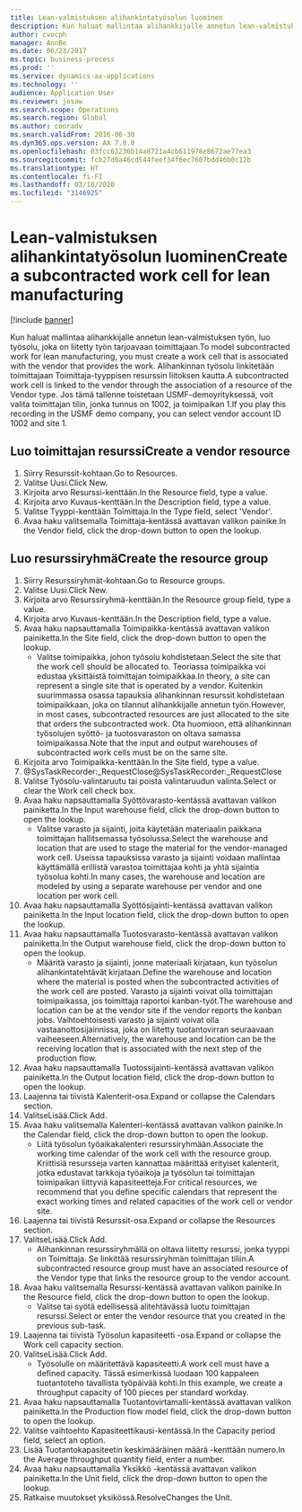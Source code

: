 ```yaml
---
title: Lean-valmistuksen alihankintatyösolun luominen
description: Kun haluat mallintaa alihankkijalle annetun lean-valmistuksen työn, luo työsolu, joka on liitetty työn tarjoavaan toimittajaan.
author: cvocph
manager: AnnBe
ms.date: 06/23/2017
ms.topic: business-process
ms.prod: ''
ms.service: dynamics-ax-applications
ms.technology: ''
audience: Application User
ms.reviewer: josaw
ms.search.scope: Operations
ms.search.region: Global
ms.author: conradv
ms.search.validFrom: 2016-06-30
ms.dyn365.ops.version: AX 7.0.0
ms.openlocfilehash: 03fcc62236b14a8721a4cb611978e8672ae77ea3
ms.sourcegitcommit: fcb27d6a46cd544feef34f6ec7607bdd46b0c12b
ms.translationtype: HT
ms.contentlocale: fi-FI
ms.lasthandoff: 03/18/2020
ms.locfileid: "3146925"
---
```

# <a name="create-a-subcontracted-work-cell-for-lean-manufacturing"></a><span data-ttu-id="fe75d-103">Lean-valmistuksen alihankintatyösolun luominen</span><span class="sxs-lookup"><span data-stu-id="fe75d-103">Create a subcontracted work cell for lean manufacturing</span></span>

[!include [banner](../../includes/banner.md)]

<span data-ttu-id="fe75d-104">Kun haluat mallintaa alihankkijalle annetun lean-valmistuksen työn, luo työsolu, joka on liitetty työn tarjoavaan toimittajaan.</span><span class="sxs-lookup"><span data-stu-id="fe75d-104">To model subcontracted work for lean manufacturing, you must create a work cell that is associated with the vendor that provides the work.</span></span> <span data-ttu-id="fe75d-105">Alihankinnan työsolu linkitetään toimittajaan Toimittaja-tyyppisen resurssin liitoksen kautta.</span><span class="sxs-lookup"><span data-stu-id="fe75d-105">A subcontracted work cell is linked to the vendor through the association of a resource of the Vendor type.</span></span> <span data-ttu-id="fe75d-106">Jos tämä tallenne toistetaan USMF-demoyrityksessä, voit valita toimittajan tilin, jonka tunnus on 1002, ja toimipaikan 1.</span><span class="sxs-lookup"><span data-stu-id="fe75d-106">If you play this recording in the USMF demo company, you can select vendor account ID 1002 and site 1.</span></span>


## <a name="create-a-vendor-resource"></a><span data-ttu-id="fe75d-107">Luo toimittajan resurssi</span><span class="sxs-lookup"><span data-stu-id="fe75d-107">Create a vendor resource</span></span>
1. <span data-ttu-id="fe75d-108">Siirry Resurssit-kohtaan.</span><span class="sxs-lookup"><span data-stu-id="fe75d-108">Go to Resources.</span></span>
2. <span data-ttu-id="fe75d-109">Valitse Uusi.</span><span class="sxs-lookup"><span data-stu-id="fe75d-109">Click New.</span></span>
3. <span data-ttu-id="fe75d-110">Kirjoita arvo Resurssi-kenttään.</span><span class="sxs-lookup"><span data-stu-id="fe75d-110">In the Resource field, type a value.</span></span>
4. <span data-ttu-id="fe75d-111">Kirjoita arvo Kuvaus-kenttään.</span><span class="sxs-lookup"><span data-stu-id="fe75d-111">In the Description field, type a value.</span></span>
5. <span data-ttu-id="fe75d-112">Valitse Tyyppi-kenttään Toimittaja.</span><span class="sxs-lookup"><span data-stu-id="fe75d-112">In the Type field, select 'Vendor'.</span></span>
6. <span data-ttu-id="fe75d-113">Avaa haku valitsemalla Toimittaja-kentässä avattavan valikon painike.</span><span class="sxs-lookup"><span data-stu-id="fe75d-113">In the Vendor field, click the drop-down button to open the lookup.</span></span>

## <a name="create-the-resource-group"></a><span data-ttu-id="fe75d-114">Luo resurssiryhmä</span><span class="sxs-lookup"><span data-stu-id="fe75d-114">Create the resource group</span></span>
1. <span data-ttu-id="fe75d-115">Siirry Resurssiryhmät-kohtaan.</span><span class="sxs-lookup"><span data-stu-id="fe75d-115">Go to Resource groups.</span></span>
2. <span data-ttu-id="fe75d-116">Valitse Uusi.</span><span class="sxs-lookup"><span data-stu-id="fe75d-116">Click New.</span></span>
3. <span data-ttu-id="fe75d-117">Kirjoita arvo Resurssiryhmä-kenttään.</span><span class="sxs-lookup"><span data-stu-id="fe75d-117">In the Resource group field, type a value.</span></span>
4. <span data-ttu-id="fe75d-118">Kirjoita arvo Kuvaus-kenttään.</span><span class="sxs-lookup"><span data-stu-id="fe75d-118">In the Description field, type a value.</span></span>
5. <span data-ttu-id="fe75d-119">Avaa haku napsauttamalla Toimipaikka-kentässä avattavan valikon painiketta.</span><span class="sxs-lookup"><span data-stu-id="fe75d-119">In the Site field, click the drop-down button to open the lookup.</span></span>
    * <span data-ttu-id="fe75d-120">Valitse toimipaikka, johon työsolu kohdistetaan.</span><span class="sxs-lookup"><span data-stu-id="fe75d-120">Select the site that the work cell should be allocated to.</span></span> <span data-ttu-id="fe75d-121">Teoriassa toimipaikka voi edustaa yksittäistä toimittajan toimipaikkaa.</span><span class="sxs-lookup"><span data-stu-id="fe75d-121">In theory, a site can represent a single site that is operated by a vendor.</span></span> <span data-ttu-id="fe75d-122">Kuitenkin suurimmassa osassa tapauksia alihankinnan resurssit kohdistetaan toimipaikkaan, joka on tilannut alihankkijalle annetun työn.</span><span class="sxs-lookup"><span data-stu-id="fe75d-122">However, in most cases, subcontracted resources are just allocated to the site that orders the subcontracted work.</span></span> <span data-ttu-id="fe75d-123">Ota huomioon, että alihankinnan työsolujen syöttö- ja tuotosvaraston on oltava samassa toimipaikassa.</span><span class="sxs-lookup"><span data-stu-id="fe75d-123">Note that the input and output warehouses of subcontracted work cells must be on the same site.</span></span>  
6. <span data-ttu-id="fe75d-124">Kirjoita arvo Toimipaikka-kenttään.</span><span class="sxs-lookup"><span data-stu-id="fe75d-124">In the Site field, type a value.</span></span>
7. <span data-ttu-id="fe75d-125">@SysTaskRecorder:_RequestClose</span><span class="sxs-lookup"><span data-stu-id="fe75d-125">@SysTaskRecorder:_RequestClose</span></span>
8. <span data-ttu-id="fe75d-126">Valitse Työsolu-valintaruutu tai poista valintaruudun valinta.</span><span class="sxs-lookup"><span data-stu-id="fe75d-126">Select or clear the Work cell check box.</span></span>
9. <span data-ttu-id="fe75d-127">Avaa haku napsauttamalla Syöttövarasto-kentässä avattavan valikon painiketta.</span><span class="sxs-lookup"><span data-stu-id="fe75d-127">In the Input warehouse field, click the drop-down button to open the lookup.</span></span>
    * <span data-ttu-id="fe75d-128">Valitse varasto ja sijainti, joita käytetään materiaalin paikkana toimittajan hallitsemassa työsolussa.</span><span class="sxs-lookup"><span data-stu-id="fe75d-128">Select the warehouse and location that are used to stage the material for the vendor-managed work cell.</span></span> <span data-ttu-id="fe75d-129">Useissa tapauksissa varasto ja sijainti voidaan mallintaa käyttämällä erillistä varastoa toimittajaa kohti ja yhtä sijaintia työsolua kohti.</span><span class="sxs-lookup"><span data-stu-id="fe75d-129">In many cases, the warehouse and location are modeled by using a separate warehouse per vendor and one location per work cell.</span></span>  
10. <span data-ttu-id="fe75d-130">Avaa haku napsauttamalla Syöttösijainti-kentässä avattavan valikon painiketta.</span><span class="sxs-lookup"><span data-stu-id="fe75d-130">In the Input location field, click the drop-down button to open the lookup.</span></span>
11. <span data-ttu-id="fe75d-131">Avaa haku napsauttamalla Tuotosvarasto-kentässä avattavan valikon painiketta.</span><span class="sxs-lookup"><span data-stu-id="fe75d-131">In the Output warehouse field, click the drop-down button to open the lookup.</span></span>
    * <span data-ttu-id="fe75d-132">Määritä varasto ja sijainti, jonne materiaali kirjataan, kun työsolun alihankintatehtävät kirjataan.</span><span class="sxs-lookup"><span data-stu-id="fe75d-132">Define the warehouse and location where the material is posted when the subcontracted activities of the work cell are posted.</span></span> <span data-ttu-id="fe75d-133">Varasto ja sijainti voivat olla toimittajan toimipaikassa, jos toimittaja raportoi kanban-työt.</span><span class="sxs-lookup"><span data-stu-id="fe75d-133">The warehouse and location can be at the vendor site if the vendor reports the kanban jobs.</span></span> <span data-ttu-id="fe75d-134">Vaihtoehtoisesti varasto ja sijainti voivat olla vastaanottosijainnissa, joka on liitetty tuotantovirran seuraavaan vaiheeseen.</span><span class="sxs-lookup"><span data-stu-id="fe75d-134">Alternatively, the warehouse and location can be the receiving location that is associated with the next step of the production flow.</span></span>  
12. <span data-ttu-id="fe75d-135">Avaa haku napsauttamalla Tuotossijainti-kentässä avattavan valikon painiketta.</span><span class="sxs-lookup"><span data-stu-id="fe75d-135">In the Output location field, click the drop-down button to open the lookup.</span></span>
13. <span data-ttu-id="fe75d-136">Laajenna tai tiivistä Kalenterit-osa.</span><span class="sxs-lookup"><span data-stu-id="fe75d-136">Expand or collapse the Calendars section.</span></span>
14. <span data-ttu-id="fe75d-137">ValitseLisää.</span><span class="sxs-lookup"><span data-stu-id="fe75d-137">Click Add.</span></span>
15. <span data-ttu-id="fe75d-138">Avaa haku valitsemalla Kalenteri-kentässä avattavan valikon painike.</span><span class="sxs-lookup"><span data-stu-id="fe75d-138">In the Calendar field, click the drop-down button to open the lookup.</span></span>
    * <span data-ttu-id="fe75d-139">Liitä työsolun työaikakalenteri resurssiryhmään.</span><span class="sxs-lookup"><span data-stu-id="fe75d-139">Associate the working time calendar of the work cell with the resource group.</span></span> <span data-ttu-id="fe75d-140">Kriittisiä resursseja varten kannattaa määrittää erityiset kalenterit, jotka edustavat tarkkoja työaikoja ja työsolun tai toimittajan toimipaikan liittyviä kapasiteetteja.</span><span class="sxs-lookup"><span data-stu-id="fe75d-140">For critical resources, we recommend that you define specific calendars that represent the exact working times and related capacities of the work cell or vendor site.</span></span>  
16. <span data-ttu-id="fe75d-141">Laajenna tai tiivistä Resurssit-osa.</span><span class="sxs-lookup"><span data-stu-id="fe75d-141">Expand or collapse the Resources section.</span></span>
17. <span data-ttu-id="fe75d-142">ValitseLisää.</span><span class="sxs-lookup"><span data-stu-id="fe75d-142">Click Add.</span></span>
    * <span data-ttu-id="fe75d-143">Alihankinnan resurssiryhmällä on oltava liitetty resurssi, jonka tyyppi on Toimittaja. Se linkittää resurssiryhmän toimittajan tiliin.</span><span class="sxs-lookup"><span data-stu-id="fe75d-143">A subcontracted resource group must have an associated resource of the Vendor type that links the resource group to the vendor account.</span></span>  
18. <span data-ttu-id="fe75d-144">Avaa haku valitsemalla Resurssi-kentässä avattavan valikon painike.</span><span class="sxs-lookup"><span data-stu-id="fe75d-144">In the Resource field, click the drop-down button to open the lookup.</span></span>
    * <span data-ttu-id="fe75d-145">Valitse tai syötä edellisessä alitehtävässä luotu toimittajan resurssi.</span><span class="sxs-lookup"><span data-stu-id="fe75d-145">Select or enter the vendor resource that you created in the previous sub-task.</span></span>  
19. <span data-ttu-id="fe75d-146">Laajenna tai tiivistä Työsolun kapasiteetti -osa.</span><span class="sxs-lookup"><span data-stu-id="fe75d-146">Expand or collapse the Work cell capacity section.</span></span>
20. <span data-ttu-id="fe75d-147">ValitseLisää.</span><span class="sxs-lookup"><span data-stu-id="fe75d-147">Click Add.</span></span>
    * <span data-ttu-id="fe75d-148">Työsolulle on määritettävä kapasiteetti.</span><span class="sxs-lookup"><span data-stu-id="fe75d-148">A work cell must have a defined capacity.</span></span> <span data-ttu-id="fe75d-149">Tässä esimerkissä luodaan 100 kappaleen tuotantoteho tavallista työpäivää kohti.</span><span class="sxs-lookup"><span data-stu-id="fe75d-149">In this example, we create a throughput capacity of 100 pieces per standard workday.</span></span>  
21. <span data-ttu-id="fe75d-150">Avaa haku napsauttamalla Tuotantovirtamalli-kentässä avattavan valikon painiketta.</span><span class="sxs-lookup"><span data-stu-id="fe75d-150">In the Production flow model field, click the drop-down button to open the lookup.</span></span>
22. <span data-ttu-id="fe75d-151">Valitse vaihtoehto Kapasiteettikausi-kentässä.</span><span class="sxs-lookup"><span data-stu-id="fe75d-151">In the Capacity period field, select an option.</span></span>
23. <span data-ttu-id="fe75d-152">Lisää Tuotantokapasiteetin keskimääräinen määrä -kenttään numero.</span><span class="sxs-lookup"><span data-stu-id="fe75d-152">In the Average throughput quantity field, enter a number.</span></span>
24. <span data-ttu-id="fe75d-153">Avaa haku napsauttamalla Yksikkö -kentässä avattavan valikon painiketta.</span><span class="sxs-lookup"><span data-stu-id="fe75d-153">In the Unit field, click the drop-down button to open the lookup.</span></span>
25. <span data-ttu-id="fe75d-154">Ratkaise muutokset yksikössä.</span><span class="sxs-lookup"><span data-stu-id="fe75d-154">ResolveChanges the Unit.</span></span>

